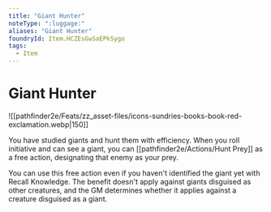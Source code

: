 ```yaml
---
title: "Giant Hunter"
noteType: ":luggage:"
aliases: "Giant Hunter"
foundryId: Item.HCZEsGwSaEPkSygo
tags:
  - Item
---
```


# Giant Hunter
![[pathfinder2e/Feats/zz_asset-files/icons-sundries-books-book-red-exclamation.webp|150]]

You have studied giants and hunt them with efficiency. When you roll initiative and can see a giant, you can [[pathfinder2e/Actions/Hunt Prey]] as a free action, designating that enemy as your prey.

You can use this free action even if you haven't identified the giant yet with Recall Knowledge. The benefit doesn't apply against giants disguised as other creatures, and the GM determines whether it applies against a creature disguised as a giant.
